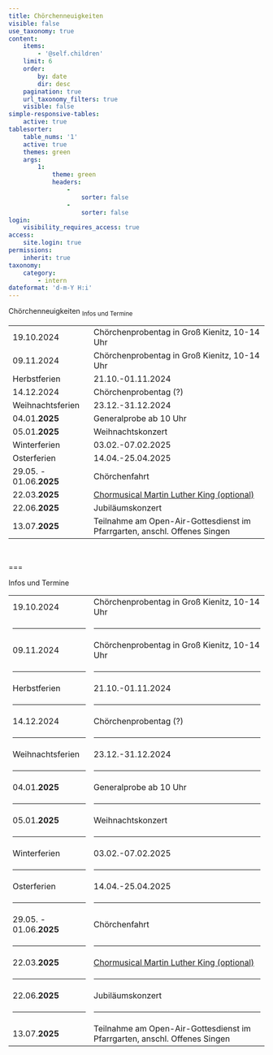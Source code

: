 ```yaml
---
title: Chörchenneuigkeiten
visible: false
use_taxonomy: true
content:
    items:
        - '@self.children'
    limit: 6
    order:
        by: date
        dir: desc
    pagination: true
    url_taxonomy_filters: true
    visible: false
simple-responsive-tables:
    active: true
tablesorter:
    table_nums: '1'
    active: true
    themes: green
    args:
        1:
            theme: green
            headers:
                -
                    sorter: false
                -
                    sorter: false
login:
    visibility_requires_access: true
access:
    site.login: true
permissions:
    inherit: true
taxonomy:
    category:
        - intern
dateformat: 'd-m-Y H:i'
---
```


<span class="h2">Chörchenneuigkeiten</span> <sub>Infos und Termine</sub>

|   |   | 
| :------------ | :------------ | 
| 19.10.2024 | Chörchenprobentag in Groß Kienitz, 10-14 Uhr |
| 09.11.2024 | Chörchenprobentag in Groß Kienitz, 10-14 Uhr |
| Herbstferien | 21.10.-01.11.2024  |
| 14.12.2024 | Chörchenprobentag (?) |
| Weihnachtsferien | 23.12.-31.12.2024 |
| 04.01.**2025** | Generalprobe ab 10 Uhr | 
| 05.01.**2025** | Weihnachtskonzert | 
| Winterferien | 03.02.-07.02.2025 |
| Osterferien | 14.04.-25.04.2025 |
| 29.05. - 01.06.**2025** | Chörchenfahrt | 
| 22.03.**2025** | [<i class="fa fa-hand-o-right"></i> Chormusical Martin Luther King (optional)](/choerchen-intern/sonderseiten/chormusical-martin-luther-king-2025) |
| 22.06.**2025** | Jubiläumskonzert | 
| 13.07.**2025** | Teilnahme am Open-Air-Gottesdienst im Pfarrgarten, anschl. Offenes Singen |

&nbsp;</br>


===

Infos und Termine

|   |   | 
| :------------ | :------------ | 
| 19.10.2024 | Chörchenprobentag in Groß Kienitz, 10-14 Uhr |
| <hr> | <hr> |
| 09.11.2024 | Chörchenprobentag in Groß Kienitz, 10-14 Uhr |
| <hr> | <hr> |
| Herbstferien | 21.10.-01.11.2024  |
| <hr> | <hr> |
| 14.12.2024 | Chörchenprobentag (?) |
| <hr> | <hr> |
| Weihnachtsferien | 23.12.-31.12.2024 |
| <hr> | <hr> |
| 04.01.**2025** | Generalprobe ab 10 Uhr |
| <hr> | <hr> |
| 05.01.**2025** | Weihnachtskonzert | 
| <hr> | <hr> |
| Winterferien | 03.02.-07.02.2025 |
| <hr> | <hr> |
| Osterferien | 14.04.-25.04.2025 |
| <hr> | <hr> |
| 29.05. - 01.06.**2025** | Chörchenfahrt | 
| <hr> | <hr> |
| 22.03.**2025** | [<i class="fa fa-hand-o-right"></i> Chormusical Martin Luther King (optional)](/choerchen-intern/sonderseiten/chormusical-martin-luther-king-2025) |
| <hr> | <hr> |
| 22.06.**2025** | Jubiläumskonzert | 
| <hr> | <hr> |
| 13.07.**2025** | Teilnahme am Open-Air-Gottesdienst im Pfarrgarten, anschl. Offenes Singen |

&nbsp;</br>

